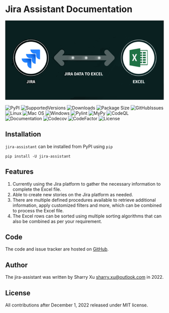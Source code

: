 # Jira Assistant Documentation

![ProjectLogo](./img/logo.png)

![PyPI](https://img.shields.io/pypi/v/jira-assistant.svg?style=flat-square)
![SupportedVersions](https://img.shields.io/pypi/pyversions/jira-assistant)
![Downloads](https://img.shields.io/pepy/dt/jira-assistant)
![Package Size](https://img.shields.io/github/repo-size/jira-assistant/jira-assistant)
![GitHubIssues](https://img.shields.io/github/issues/jira-assistant/jira-assistant)
![Linux](https://github.com/jira-assistant/jira-assistant/actions/workflows/python-3-linux-test.yml/badge.svg)
![Mac OS](https://github.com/jira-assistant/jira-assistant/actions/workflows/python-3-macos-test.yml/badge.svg)
![Windows](https://github.com/jira-assistant/jira-assistant/actions/workflows/python-3-windows-test.yml/badge.svg)
![Pylint](https://github.com/jira-assistant/jira-assistant/actions/workflows/pylint.yml/badge.svg)
![MyPy](https://github.com/jira-assistant/jira-assistant/actions/workflows/mypy.yml/badge.svg)
![CodeQL](https://github.com/jira-assistant/jira-assistant/workflows/CodeQL/badge.svg)
![Documentation](https://readthedocs.org/projects/jira-assistant/badge/?version=latest)
![Codecov](https://codecov.io/gh/jira-assistant/jira-assistant/branch/main/graph/badge.svg?token=CRNM1vEsGf)
![CodeFactor](https://www.codefactor.io/repository/github/jira-assistant/jira-assistant/badge)
![License](https://img.shields.io/github/license/jira-assistant/jira-assistant)

## Installation

`jira-assistant` can be installed from PyPI using `pip`

```shell
pip install -U jira-assistant
```

## Features

1. Currently using the Jira platform to gather the necessary information to complete the Excel file.
2. Able to create new stories on the Jira platform as needed.
3. There are multiple defined procedures available to retrieve additional information, apply customized filters and more, which can be combined to process the Excel file.
4. The Excel rows can be sorted using multiple sorting algorithms that can also be combined as per your requirement.

## Code

The code and issue tracker are hosted on [GitHub](https://github.com/jira-assistant/jira-assistant).

## Author

The jira-assistant was written by Sharry Xu <sharry.xu@outlook.com> in 2022.

## License

All contributions after December 1, 2022 released under MIT license.
